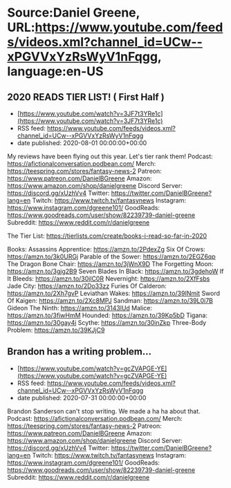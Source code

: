 # Source:Daniel Greene, URL:https://www.youtube.com/feeds/videos.xml?channel_id=UCw--xPGVVxYzRsWyV1nFqgg, language:en-US

## 2020 READS TIER LIST! ( First Half )
 - [https://www.youtube.com/watch?v=3JF7t3YRe1c](https://www.youtube.com/watch?v=3JF7t3YRe1c)
 - RSS feed: https://www.youtube.com/feeds/videos.xml?channel_id=UCw--xPGVVxYzRsWyV1nFqgg
 - date published: 2020-08-01 00:00:00+00:00

My reviews have been flying out this year. Let's tier rank them!
Podcast: https://afictionalconversation.podbean.com/
Merch: https://teespring.com/stores/fantasy-news-2
Patreon: https://www.patreon.com/DanielBGreene
Amazon: https://www.amazon.com/shop/danielgreene
Discord Server: https://discord.gg/xUzhVv4
Twitter: https://twitter.com/DanielBGreene?lang=en
Twitch: https://www.twitch.tv/fantasynews
Instagram: https://www.instagram.com/dgreene101/
GoodReads: https://www.goodreads.com/user/show/82239739-daniel-greene
Subreddit: https://www.reddit.com/r/danielgreene

The Tier List:
https://tierlists.com/create/books-i-read-so-far-in-2020

Books: 
Assassins Apprentice: https://amzn.to/2PdexZg
Six Of Crows: https://amzn.to/3k0URGj
Parable of the Sower: https://amzn.to/2EGZ6qp
The Dragon Bone Chair: https://amzn.to/3jWnX9D
The Forgetting Moon: https://amzn.to/3gjg2B9
Seven Blades In Black: https://amzn.to/3gdehoW 
If It Bleeds: https://amzn.to/30jlC0R 
Nevernight: https://amzn.to/2XfFsbs 
Jade City: https://amzn.to/2Do33zz 
Furies Of Calderon: https://amzn.to/2Xh7gvP 
Leviathan Wakes: https://amzn.to/39INmit
Sword Of Kaigen: https://amzn.to/2Xc8MPJ 
Sandman: https://amzn.to/39L0i7B 
Gideon The Ninth: https://amzn.to/3143lUd 
Malice: https://amzn.to/3fiwHmM
Hounded: https://amzn.to/39Kp5bD 
Tigana: https://amzn.to/30gay4i 
Scythe: https://amzn.to/30inZkp 
Three-Body Problem: https://amzn.to/39KJjC9

## Brandon has a writing problem...
 - [https://www.youtube.com/watch?v=gcZVAPGE-YE](https://www.youtube.com/watch?v=gcZVAPGE-YE)
 - RSS feed: https://www.youtube.com/feeds/videos.xml?channel_id=UCw--xPGVVxYzRsWyV1nFqgg
 - date published: 2020-07-31 00:00:00+00:00

Brandon Sanderson can't stop writing. We made a ha ha about that. 
Podcast: https://afictionalconversation.podbean.com/
Merch: https://teespring.com/stores/fantasy-news-2
Patreon: https://www.patreon.com/DanielBGreene
Amazon: https://www.amazon.com/shop/danielgreene
Discord Server: https://discord.gg/xUzhVv4
Twitter: https://twitter.com/DanielBGreene?lang=en
Twitch: https://www.twitch.tv/fantasynews
Instagram: https://www.instagram.com/dgreene101/
GoodReads: https://www.goodreads.com/user/show/82239739-daniel-greene
Subreddit: https://www.reddit.com/r/danielgreene


